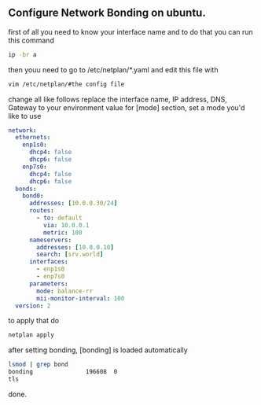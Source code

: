 ## 	Configure Network Bonding on ubuntu.

first of all you need to know your interface name and to do that you can run this command
``` bash
ip -br a
```
then youu need to go to /etc/netplan/*.yaml and edit this file with
``` bash
vim /etc/netplan/#the config file
```













 change all like follows
 replace the interface name, IP address, DNS, Gateway to your environment value
for [mode] section, set a mode you'd like to use


```yaml
network:
  ethernets:
    enp1s0:
      dhcp4: false
      dhcp6: false
    enp7s0:
      dhcp4: false
      dhcp6: false
  bonds:
    bond0:
      addresses: [10.0.0.30/24]
      routes:
        - to: default
          via: 10.0.0.1
          metric: 100
      nameservers:
        addresses: [10.0.0.10]
        search: [srv.world]
      interfaces:
        - enp1s0
        - enp7s0
      parameters:
        mode: balance-rr
        mii-monitor-interval: 100
  version: 2
```
to apply that do
``` bash
netplan apply
```
 after setting bonding, [bonding] is loaded automatically
``` bash 
lsmod | grep bond
bonding               196608  0
tls  
```
done.